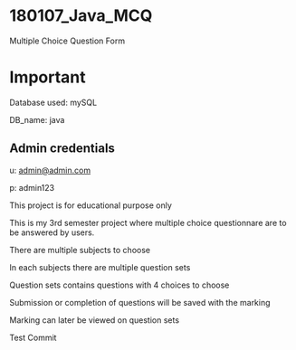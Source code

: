 # 180107_Java_MCQ
Multiple Choice Question Form

# Important
Database used: mySQL

DB_name: java

## Admin credentials
u: admin@admin.com

p: admin123


This project is for educational purpose only

This is my 3rd semester project where multiple choice questionnare are to be answered by users.

There are multiple subjects to choose

In each subjects there are multiple question sets

Question sets contains questions with 4 choices to choose

Submission or completion of questions will be saved with the marking

Marking can later be viewed on question sets

Test Commit
